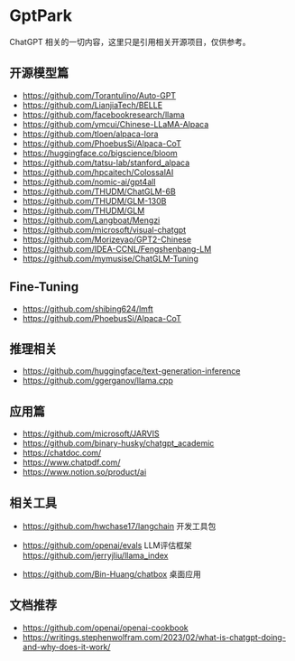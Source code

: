 # GptPark
ChatGPT 相关的一切内容，这里只是引用相关开源项目，仅供参考。

## 开源模型篇
- https://github.com/Torantulino/Auto-GPT
- https://github.com/LianjiaTech/BELLE
- https://github.com/facebookresearch/llama
- https://github.com/ymcui/Chinese-LLaMA-Alpaca
- https://github.com/tloen/alpaca-lora
- https://github.com/PhoebusSi/Alpaca-CoT
- https://huggingface.co/bigscience/bloom
- https://github.com/tatsu-lab/stanford_alpaca
- https://github.com/hpcaitech/ColossalAI
- https://github.com/nomic-ai/gpt4all
- https://github.com/THUDM/ChatGLM-6B
- https://github.com/THUDM/GLM-130B
- https://github.com/THUDM/GLM
- https://github.com/Langboat/Mengzi
- https://github.com/microsoft/visual-chatgpt
- https://github.com/Morizeyao/GPT2-Chinese
- https://github.com/IDEA-CCNL/Fengshenbang-LM
- https://github.com/mymusise/ChatGLM-Tuning


## Fine-Tuning
- https://github.com/shibing624/lmft
- https://github.com/PhoebusSi/Alpaca-CoT

## 推理相关
- https://github.com/huggingface/text-generation-inference
- https://github.com/ggerganov/llama.cpp

## 应用篇
- https://github.com/microsoft/JARVIS
- https://github.com/binary-husky/chatgpt_academic
- https://chatdoc.com/
- https://www.chatpdf.com/
- https://www.notion.so/product/ai

## 相关工具
- https://github.com/hwchase17/langchain 开发工具包
- https://github.com/openai/evals LLM评估框架
https://github.com/jerryjliu/llama_index

- https://github.com/Bin-Huang/chatbox
桌面应用

## 文档推荐
- https://github.com/openai/openai-cookbook
- https://writings.stephenwolfram.com/2023/02/what-is-chatgpt-doing-and-why-does-it-work/
